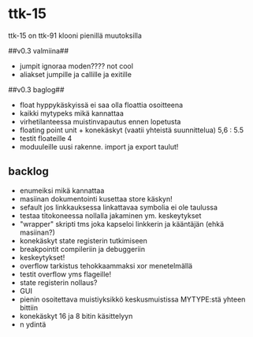 # ttk-15 #
ttk-15 on ttk-91 klooni pienillä muutoksilla

##v0.3 valmiina##
 * jumpit ignoraa moden???? not cool
 * aliakset jumpille ja callille ja exitille 

##v0.3 baglog##
 * float hyppykäskyissä ei saa olla floattia osoitteena
 * kaikki mytypeks mikä kannattaa
 * virhetilanteessa muistinvapautus ennen lopetusta
 * floating point unit + konekäskyt    (vaatii yhteistä suunnittelua)       5,6 : 5.5
 * testit floateille                                                        4
 * moduuleille uusi rakenne. import ja export taulut!
 

## backlog ##
 * enumeiksi mikä kannattaa
 * masiinan dokumentointi kusettaa store käskyn!
 * sefault jos linkkauksessa linkattavaa symbolia ei ole taulussa 
 * testaa titokoneessa nollalla jakaminen ym. keskeytykset
 * "wrapper" skripti tms joka kapseloi linkkerin ja kääntäjän (ehkä masiinan?)
 * konekäskyt state registerin tutkimiseen
 * breakpointit compileriin ja debuggeriin
 * keskeytykset!
 * overflow tarkistus tehokkaammaksi xor menetelmällä
 * testit overflow yms flageille!
 * state registerin nollaus?
 * GUI 
 * pienin osoitettava muistiyksikkö keskusmuistissa MYTYPE:stä yhteen bittiin
 * konekäskyt 16 ja 8 bitin käsittelyyn
 * n ydintä

